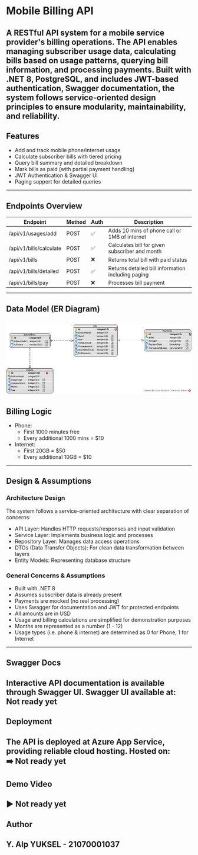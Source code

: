 # Mobile Billing API
A RESTful API system for a mobile service provider's billing operations. The API enables managing subscriber usage data, calculating bills based on usage patterns, querying bill information, and processing payments. Built with .NET 8, PostgreSQL, and includes JWT-based authentication, Swagger documentation, the system follows service-oriented design principles to ensure modularity, maintainability, and reliability.
---
## Features
- Add and track mobile phone/internet usage
- Calculate subscriber bills with tiered pricing
- Query bill summary and detailed breakdown
- Mark bills as paid (with partial payment handling)
- JWT Authentication & Swagger UI
- Paging support for detailed queries
---
## Endpoints Overview
| Endpoint                    | Method | Auth | Description                                           |
|-----------------------------|--------|------|-------------------------------------------------------|
| /api/v1/usages/add        | POST   | ✅   | Adds 10 mins of phone call or 1MB of internet         |
| /api/v1/bills/calculate   | POST   | ✅   | Calculates bill for given subscriber and month        |
| /api/v1/bills             | POST   | ❌   | Returns total bill with paid status                   |
| /api/v1/bills/detailed    | POST   | ✅   | Returns detailed bill information including paging    |
| /api/v1/bills/pay         | POST   | ❌   | Processes bill payment                                |
---
## Data Model (ER Diagram)
![ER Diagram](https://github.com/4lpY/Mobile-Billing-API/blob/main/public/mobile-billing-api-erd.jpg?raw=true)
---
## Billing Logic
- Phone:
  - First 1000 minutes free
  - Every additional 1000 mins = $10
- Internet:
  - First 20GB = $50
  - Every additional 10GB = $10
---
## Design & Assumptions
### Architecture Design
The system follows a service-oriented architecture with clear separation of concerns:
- API Layer: Handles HTTP requests/responses and input validation
- Service Layer: Implements business logic and processes
- Repository Layer: Manages data access operations
- DTOs (Data Transfer Objects): For clean data transformation between layers
- Entity Models: Representing database structure
### General Concerns & Assumptions
- Built with .NET 8
- Assumes subscriber data is already present
- Payments are mocked (no real processing)
- Uses Swagger for documentation and JWT for protected endpoints
- All amounts are in USD
- Usage and billing calculations are simplified for demonstration purposes
- Months are represented as a number (1 - 12)
- Usage types (i.e. phone & internet) are determined as 0 for Phone, 1 for Internet
---
## Swagger Docs
Interactive API documentation is available through Swagger UI.
Swagger UI available at:  
Not ready yet
---
## Deployment
The API is deployed at Azure App Service, providing reliable cloud hosting.
Hosted on:  
➡️ Not ready yet
---
## Demo Video
▶️ Not ready yet
---
## Author
Y. Alp YUKSEL - 21070001037  
---
